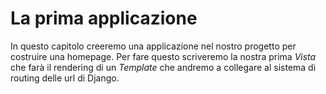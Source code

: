 # La prima applicazione

In questo capitolo creeremo una applicazione nel nostro progetto per costruire una homepage. Per fare
questo scriveremo la nostra prima *Vista* che farà il rendering di un *Template* che andremo a
collegare al sistema di routing delle url di Django.

